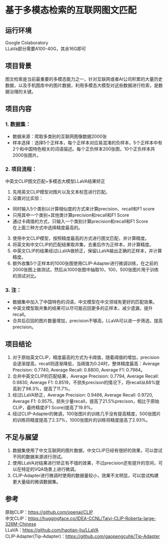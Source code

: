# 基于多模态检索的互联网图文匹配
## 运行环境
Google Colaboratory  
LLaVa部分需要A100-40G，其余16G即可
## 项目背景
图文检索是当前最重要的多模态能力之一，针对互联网或者AI公司积累的大量历史数据，以及手机图库中的图片数据，利用多模态大模型对这些数据进行检索，是数据治理的关键。
## 项目内容
### 1. 数据集：
- 数据来源：爬取多类别的互联网图像数据2000张
- 样本选择：选择5个正样本，每个正样本对应易混淆的负样本，5个正样本中有2个和中国特色相关的词语描述。每个正负样本200张图，10个正负样本共2000张图片。
### 2. 项目流程：
中英文CLIP图文匹配+多模态大模型LLaVA结果矫正
1. 先用英文CLIP模型对图片以及文本标签进行匹配。  
2. 设置对比实验：
- 同时输入5个类别以计算相似度的方式来计算precision、recall和F1 score
- 只用其中一个类别+其他类计算precision和recall和F1 Score
- 通过卡阈值的方式，只输入一个类别计算precision和recall和F1 Score  
在上面三种方式中选择精度最高的。
3. 使用中文CLIP模型，按照精度最高的方式进行图文匹配，并计算精度。  
4. 将英文和中文CLIP的匹配结果取并集，去重后作为正样本，并计算精度。  
5. 中英文CLIP的结果经过LLaVA做矫正，保留LLaVA输出正确的正样本，并计算精度。  
6. 额外收集5个正样本的1000张图使用CLIP-Adapter进行微调训练，在之前的2000张图上做测试，然后从1000张图中抽取10，100，500张图片用于训练的测试对比。
### 3. 注：
- 数据集中加入了中国特色的词语，中文模型在中文领域有更好的匹配效果。
- 中英文模型取并集的结果可以尽可能召回更多的正样本，减少遗漏，提升recall。
- 合并后召回的图片数量增加，precision不够高，LLaVA可以进一步筛选，提高precision。
## 项目结论
1. 对于原始英文CLIP，精度最高的方式为卡阈值，随着阈值的增加，precision会逐渐提高，recall则逐渐降低，当阈值为0.24时，整体精度最高：Average Precision: 0.7740, Average Recall: 0.8800, Average F1: 0.7984。
2. 合并中英文CLIP的匹配结果，Average Precision: 0.7794, Average Recall: 0.9830, Average F1: 0.8519，不损失precison的情况下，将recall从88%提高到了98.3%，提高了11.7%。
3. 经过LLaVA矫正，Average Precision: 0.9466, Average Recall: 0.9720, Average F1: 0.9575，损失少量recall，提高了21.5%precison，相比于原始CLIP，最终精度(F1 Score)提高了19.9%。
4. 经过CLIP-Adapter的微调，100张图片的训练几乎没有提高精度，500张图片的训练将精度提高了2.37%，1000张图片的训练将精度提高了2.93%。
## 不足与展望
1. 数据集使用了中文互联网的图片数据，中文CLIP已经有很好的效果，可以尝试不同的数据来源进行测试。
2. 使用LLaVA对结果进行矫正有不错的效果，不过precision还有提升的空间，可以在特定的VQA场景上进行微调。
3. CLIP-Adapter进行微调时使用的数据量较小，效果不太明显，可以尝试构建更大量级的微调数据集。
## 参考
原始CLIP：https://github.com/openai/CLIP  
中文CLIP：https://huggingface.co/IDEA-CCNL/Taiyi-CLIP-Roberta-large-326M-Chinese  
LLaVA：https://github.com/haotian-liu/LLaVA  
CLIP-Adapter(Tip-Adapter)：https://github.com/gaopengcuhk/Tip-Adapter  
